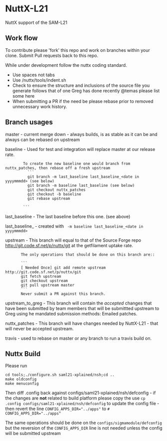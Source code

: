 # NuttX-L21
NuttX support of the SAM-L21

## Work flow

To contribute please 'fork' this repo and work on branches within your clone.
Submit Pull requests back to this repo.

While under development follow the nuttx coding standard.
 * Use spaces not tabs
 * Use /nuttx/tools/indent.sh 
 * Check to ensure the structure and inclusions of the source file you generate follows that of one Greg has done recently 
     @temas please list some here
 * When submitting a PR if the need be please rebase prior to removed unnecessary work history.

## Branch usages

master   - current merge down - always builds, is as stable as it can be and always can be rebased on upstream

baseline - Used for test and integration will replace master at our release rate.

            To create the new baseline one would branch from nuttx_patches, then rebase off a fresh upstream
              ```
              git branch -m last_baseline last_baseline_<date in yyyymmmdd> (see below)
              git branch -m baseline last_baseline (see below)
              git checkout nuttx_patches
              git checkout -b baseline
              git rebase upstream
              
            ```
last_baseline -  The last baseline before this one. (see above)

last_baseline_<date in yyyymmmdd> - created with ``` -m baseline last_baseline_<date in yyyymmmdd>```

upstream - This branch will equal to that of the Source Forge repo http://git.code.sf.net/p/nuttx/git at the getfilament 
           uptake rate.
           
           The only operations that should be done on this branch are::
           
           ```
           [ Needed Once] git add remote upstream http://git.code.sf.net/p/nuttx/git
           git fetch upstream
           git checkout upstream
           git pull upstream master
           ```
           Never submit a PR against this branch.
  
  upstream_to_greg - This branch will contain the *accepted* changes that have been submitted by team members that will 
                      be submittted upstream to Greg using he mandated submission methods: Emailed patches.
  
  nuttx_patches    - This branch will have changes needed by NuttX-L21 - that will never be accepted upstream.
  
  travis           - used to rebase on master or any branch to run a travis build on.

 
## Nuttx Build
  
  Please run 
  ```
  cd tools;./configure.sh saml21-xplained/nsh;cd ..
  make oldconfig
  make menuconfig
  ```
  Then diff .config back against configs/saml21-xplained/nsh/defconfig - if the changes are **not** related to build platform please copy the use ```cp .config configs/saml21-xplained/nsh/defconfig``` to update the config file - then revert the line ```CONFIG_APPS_DIR="../apps"``` to ```# CONFIG_APPS_DIR="../apps"``` 
  
  The same operations should be done on the ```configs/sigmamodule/defconfig``` but the reversion of the  ```CONFIG_APPS_DIR``` line is not needed unless the config will be submitted upstream
  
